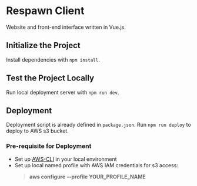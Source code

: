 # Respawn Client
Website and front-end interface written in Vue.js.

## Initialize the Project

Install dependencies with `npm install`.

## Test the Project Locally

Run local deployment server with `npm run dev`.

## Deployment
 
Deployment script is already defined in `package.json`.
Run `npm run deploy` to deploy to AWS s3 bucket.

### Pre-requisite for Deployment

- Set up [AWS-CLI](https://docs.aws.amazon.com/cli/latest/userguide/install-cliv2.html) in your local environment
- Set up local named profile with AWS IAM credentials for s3 access:
	> **aws configure --profile YOUR_PROFILE_NAME**  


